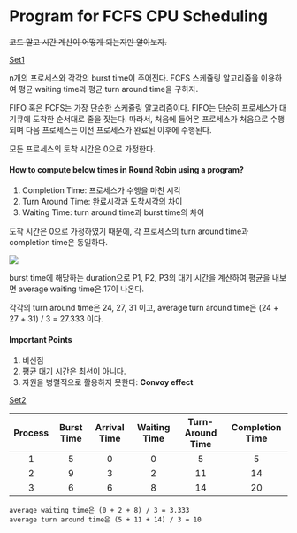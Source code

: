 # Program for FCFS CPU Scheduling

~~코드 말고 시간 계산이 어떻게 되는지만 알아보자.~~

[Set1](https://www.geeksforgeeks.org/program-for-fcfs-cpu-scheduling-set-1/)

n개의 프로세스와 각각의 burst time이 주어진다. FCFS 스케쥴링 알고리즘을 이용하여 평균 waiting time과 평균 turn around time을 구하자.

FIFO 혹은 FCFS는 가장 단순한 스케쥴링 알고리즘이다. FIFO는 단순히 프로세스가 대기큐에 도착한 순서대로 줄을 짓는다. 따라서, 처음에 들어온 프로세스가 처음으로 수행되며 다음 프로세스는 이전 프로세스가 완료된 이후에 수행된다.

모든 프로세스의 토착 시간은 0으로 가정한다.

#### How to compute below times in Round Robin using a program?

1. Completion Time: 프로세스가 수행을 마친 시각
2. Turn Around Time: 완료시각과 도착시각의 차이
3. Waiting Time: turn around time과 burst time의 차이

도착 시간은 0으로 가정하였기 때문에, 각 프로세스의 turn around time과 completion time은 동일하다.

![](https://media.geeksforgeeks.org/wp-content/uploads/FCFS.png)

burst time에 해당하는 duration으로 P1, P2, P3의 대기 시간을 계산하여 평균을 내보면 average waiting time은 17이 나온다.

각각의 turn around time은 24, 27, 31 이고, average turn around time은 (24 + 27 + 31) / 3 = 27.333 이다.

#### Important Points

1. 비선점
2. 평균 대기 시간은 최선이 아니다.
3. 자원을 병렬적으로 활용하지 못한다: **Convoy effect** 



[Set2](https://www.geeksforgeeks.org/program-for-fcfs-cpu-scheduling-set-2-processes-with-different-arrival-times/)

| Process | Burst Time | Arrival Time | Waiting Time | Turn-Around Time | Completion Time |
| :-----: | :--------: | :----------: | :----------: | :--------------: | :-------------: |
|    1    |     5      |      0       |      0       |        5         |        5        |
|    2    |     9      |      3       |      2       |        11        |       14        |
|    3    |     6      |      6       |      8       |        14        |       20        |

```
average waiting time은 (0 + 2 + 8) / 3 = 3.333
average turn around time은 (5 + 11 + 14) / 3 = 10
```

